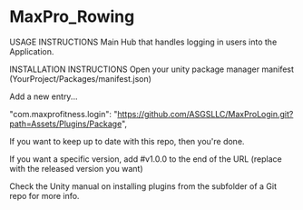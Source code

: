 # MaxPro_Rowing
 
USAGE INSTRUCTIONS Main Hub that handles logging in users into the Application.

INSTALLATION INSTRUCTIONS Open your unity package manager manifest (YourProject/Packages/manifest.json)

Add a new entry...

"com.maxprofitness.login": "https://github.com/ASGSLLC/MaxProLogin.git?path=Assets/Plugins/Package",

If you want to keep up to date with this repo, then you're done.

If you want a specific version, add #v1.0.0 to the end of the URL (replace with the released version you want)

Check the Unity manual on installing plugins from the subfolder of a Git repo for more info.
